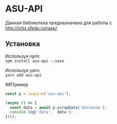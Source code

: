 # ASU-API
Данная библиотека предназначена для работы с http://ictis.sfedu.ru/rasp/

## Установка 
Используя npm:    
`npm install asu-api --save`


Используя yarn:     
`yarn add asu-api`

##Пример 
```js
const p = require('asu-api');

(async () => {
  const data = await p.scrapData('Беспалов');
  console.log('data',  data );
})();

```